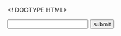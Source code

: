 
<! DOCTYPE HTML>
<head>
 <link href = "johnny.css" type="text/css" rel="stylesheet" />
</head>


<body>
<script src = "ken.js"></script>

<input id ="fan">
<button onclick="welcome()">submit</button>
<p id="ideas"></p>

</body>
</html>

